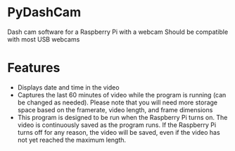 # PyDashCam
Dash cam software for a Raspberry Pi with a webcam
Should be compatible with most USB webcams

# Features
- Displays date and time in the video
- Captures the last 60 minutes of video while the program is running (can be changed as needed). Please note that you will need more storage space based on the framerate, video length, and frame dimensions
- This program is designed to be run when the Raspberry Pi turns on. The video is continuously saved as the program runs. If the Raspberry Pi turns off for any reason, the video will be saved, even if the video has not yet reached the maximum length.